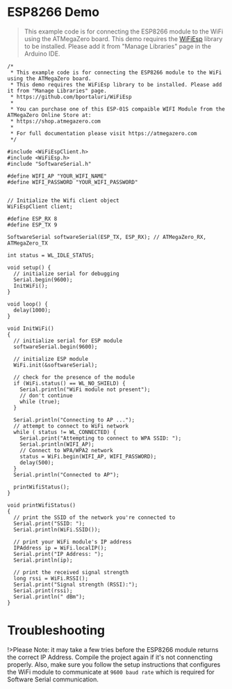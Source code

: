 # ESP8266 Demo

> This example code is for connecting the ESP8266 module to the WiFi using the ATMegaZero board.
This demo requires the [WiFiEsp](https://github.com/bportaluri/WiFiEsp) library to be installed. Please add it from "Manage Libraries" page in the Arduino IDE.


```clike
/*
 * This example code is for connecting the ESP8266 module to the WiFi using the ATMegaZero board.
 * This demo requires the WiFiEsp library to be installed. Please add it from "Manage Libraries" page.
 * https://github.com/bportaluri/WiFiEsp
 * 
 * You can purchase one of this ESP-01S compaible WIFI Module from the ATMegaZero Online Store at:
 * https://shop.atmegazero.com
 * 
 * For full documentation please visit https://atmegazero.com
 */
 
#include <WiFiEspClient.h>
#include <WiFiEsp.h>
#include "SoftwareSerial.h"

#define WIFI_AP "YOUR_WIFI_NAME"
#define WIFI_PASSWORD "YOUR_WIFI_PASSWORD"


// Initialize the Wifi client object
WiFiEspClient client;

#define ESP_RX 8
#define ESP_TX 9

SoftwareSerial softwareSerial(ESP_TX, ESP_RX); // ATMegaZero_RX, ATMegaZero_TX

int status = WL_IDLE_STATUS;

void setup() {
  // initialize serial for debugging
  Serial.begin(9600);
  InitWiFi();
}

void loop() {
  delay(1000);
}

void InitWiFi()
{
  // initialize serial for ESP module
  softwareSerial.begin(9600);
  
  // initialize ESP module
  WiFi.init(&softwareSerial);
  
  // check for the presence of the module
  if (WiFi.status() == WL_NO_SHIELD) {
    Serial.println("WiFi module not present");
    // don't continue
    while (true);
  }

  Serial.println("Connecting to AP ...");
  // attempt to connect to WiFi network
  while ( status != WL_CONNECTED) {
    Serial.print("Attempting to connect to WPA SSID: ");
    Serial.println(WIFI_AP);
    // Connect to WPA/WPA2 network
    status = WiFi.begin(WIFI_AP, WIFI_PASSWORD);
    delay(500);
  }
  Serial.println("Connected to AP");

  printWifiStatus();
}

void printWifiStatus()
{
  // print the SSID of the network you're connected to
  Serial.print("SSID: ");
  Serial.println(WiFi.SSID());

  // print your WiFi module's IP address
  IPAddress ip = WiFi.localIP();
  Serial.print("IP Address: ");
  Serial.println(ip);

  // print the received signal strength
  long rssi = WiFi.RSSI();
  Serial.print("Signal strength (RSSI):");
  Serial.print(rssi);
  Serial.println(" dBm");
}
```

# Troubleshooting
!>Please Note: it may take a few tries before the ESP8266 module returns the correct IP Address. Compile the project again if it's not connencting properly. Also, make sure you follow the setup instructions that configures the WiFi module to communicate at `9600 baud rate` which is required for Software Serial communication.
